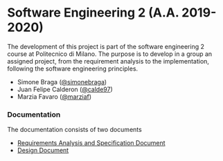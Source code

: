 # Software Engineering 2 (A.A. 2019-2020)

The development of this project is part of the software engineering 2 course at Politecnico di Milano. The purpose is to develop in a group an assigned project, from the requirement analysis to the implementation, following the software engineering principles.

* Simone Braga ([@simonebraga](https://github.com/simonebraga))
* Juan Felipe Calderon ([@calde97](https://github.com/calde97))
* Marzia Favaro ([@marziaf](https://github.com/marziaf))

### Documentation

The documentation consists of two documents

* [Requirements Analysis and Specification Document](DeliveryFolder/RASD2.pdf)
* [Design Document](DeliveryFolder/DD1.pdf)
